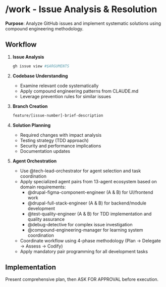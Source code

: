 # /work - Issue Analysis & Resolution

**Purpose**: Analyze GitHub issues and implement systematic solutions using compound engineering methodology.

## Workflow

1. **Issue Analysis**
   ```bash
   gh issue view #$ARGUMENTS
   ```

2. **Codebase Understanding**
   - Examine relevant code systematically
   - Apply compound engineering patterns from CLAUDE.md
   - Leverage prevention rules for similar issues

3. **Branch Creation**
   ```bash
   feature/[issue-number]-brief-description
   ```

4. **Solution Planning**
   - Required changes with impact analysis
   - Testing strategy (TDD approach)
   - Security and performance implications
   - Documentation updates

5. **Agent Orchestration**
   - Use @tech-lead-orchestrator for agent selection and task coordination
   - Apply specialized agent pairs from 13-agent ecosystem based on domain requirements:
     * @drupal-figma-component-engineer (A & B) for UI/frontend work
     * @drupal-full-stack-engineer (A & B) for backend/module development  
     * @test-quality-engineer (A & B) for TDD implementation and quality assurance
     * @debug-detective for complex issue investigation
     * @compound-engineering-manager for learning system coordination
   - Coordinate workflow using 4-phase methodology (Plan → Delegate → Assess → Codify)
   - Apply mandatory pair programming for all development tasks

## Implementation

Present comprehensive plan, then ASK FOR APPROVAL before execution.

